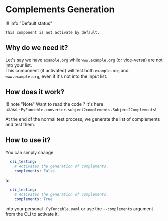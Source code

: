 # Complements Generation

!!! info "Default status"

    This component is not activate by default.

## Why do we need it?

Let's say we have `example.org` while `www.example.org`
(or vice-versa) are not into your list.<br>
This component (if activated) will test both `example.org` and
`www.example.org`, even if it's not into the input list.

## How does it work?

!!! note "Note"
    Want to read the code ? It's here
    :class:`~PyFunceble.converter.subject2complements.Subject2Complements`!

At the end of the normal test process, we generate the list of complements and
test them.

## How to use it?

You can simply change

```yaml
  cli_testing:
    # Activates the generation of complements.
    complements: False
```

to

```yaml
  cli_testing:
    # Activates the generation of complements.
    complements: True
```

into your personal `.PyFunceble.yaml` or use the `--complements`
argument from the CLI to activate it.
